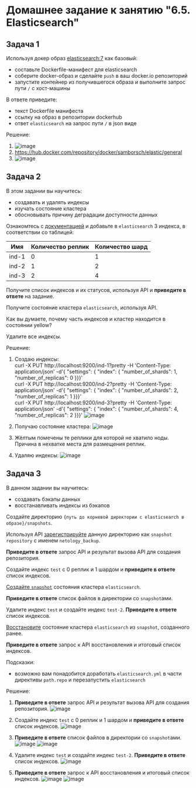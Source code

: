 # Домашнее задание к занятию "6.5. Elasticsearch"

## Задача 1

Используя докер образ [elasticsearch:7](https://hub.docker.com/_/elasticsearch) как базовый:

- составьте Dockerfile-манифест для elasticsearch
- соберите docker-образ и сделайте `push` в ваш docker.io репозиторий
- запустите контейнер из получившегося образа и выполните запрос пути `/` c хост-машины

В ответе приведите:
- текст Dockerfile манифеста
- ссылку на образ в репозитории dockerhub
- ответ `elasticsearch` на запрос пути `/` в json виде

Решение:

1. ![image](https://user-images.githubusercontent.com/92155007/226618795-e79dde0a-411e-4930-93e6-2f6f5d6c8379.png)
2. https://hub.docker.com/repository/docker/samborsch/elastic/general
3. ![image](https://user-images.githubusercontent.com/92155007/226619198-123d25ea-25ca-4c32-ba2f-7c8b1c0ec1e7.png)

## Задача 2

В этом задании вы научитесь:
- создавать и удалять индексы
- изучать состояние кластера
- обосновывать причину деградации доступности данных

Ознакомтесь с [документацией](https://www.elastic.co/guide/en/elasticsearch/reference/current/indices-create-index.html) 
и добавьте в `elasticsearch` 3 индекса, в соответствии со таблицей:

| Имя | Количество реплик | Количество шард |
|-----|-------------------|-----------------|
| ind-1| 0 | 1 |
| ind-2 | 1 | 2 |
| ind-3 | 2 | 4 |

Получите список индексов и их статусов, используя API и **приведите в ответе** на задание.

Получите состояние кластера `elasticsearch`, используя API.

Как вы думаете, почему часть индексов и кластер находится в состоянии yellow?

Удалите все индексы.

Решение:

1. Создаю индексы: \
curl -X PUT http://localhost:9200/ind-1\?pretty -H 'Content-Type: application/json' -d'{ "settings": { "index": { "number_of_shards": 1, "number_of_replicas": 0 }}}' \
curl -X PUT http://localhost:9200/ind-2\?pretty -H 'Content-Type: application/json' -d'{ "settings": { "index": { "number_of_shards": 2, "number_of_replicas": 1 }}}' \
curl -X PUT http://localhost:9200/ind-3\?pretty -H 'Content-Type: application/json' -d'{ "settings": { "index": { "number_of_shards": 4, "number_of_replicas": 2 }}}'
![image](https://user-images.githubusercontent.com/92155007/226620610-fba653d5-34d2-42bd-928a-d102d038d0e9.png)


2. Получаю состояние кластера: 
   ![image](https://user-images.githubusercontent.com/92155007/226620684-b06db26c-f740-4a36-a453-5ad777225057.png)


3. Жёлтым помечены те реплики для которой не хватило ноды. Причина в нехватке места для размещения реплик.
4. Удаляю индексы:
   ![image](https://user-images.githubusercontent.com/92155007/226629274-cfd9cdb2-d11d-4b3f-a048-b484a995f38a.png)
   
## Задача 3

В данном задании вы научитесь:
- создавать бэкапы данных
- восстанавливать индексы из бэкапов

Создайте директорию `{путь до корневой директории с elasticsearch в образе}/snapshots`.

Используя API [зарегистрируйте](https://www.elastic.co/guide/en/elasticsearch/reference/current/snapshots-register-repository.html#snapshots-register-repository) 
данную директорию как `snapshot repository` c именем `netology_backup`.

**Приведите в ответе** запрос API и результат вызова API для создания репозитория.

Создайте индекс `test` с 0 реплик и 1 шардом и **приведите в ответе** список индексов.

[Создайте `snapshot`](https://www.elastic.co/guide/en/elasticsearch/reference/current/snapshots-take-snapshot.html) 
состояния кластера `elasticsearch`.

**Приведите в ответе** список файлов в директории со `snapshot`ами.

Удалите индекс `test` и создайте индекс `test-2`. **Приведите в ответе** список индексов.

[Восстановите](https://www.elastic.co/guide/en/elasticsearch/reference/current/snapshots-restore-snapshot.html) состояние
кластера `elasticsearch` из `snapshot`, созданного ранее. 

**Приведите в ответе** запрос к API восстановления и итоговый список индексов.

Подсказки:
- возможно вам понадобится доработать `elasticsearch.yml` в части директивы `path.repo` и перезапустить `elasticsearch`


Решение:
    
1. **Приведите в ответе** запрос API и результат вызова API для создания репозитория. 
![image](https://user-images.githubusercontent.com/92155007/226853040-8a98d50d-3d15-424c-82aa-8af80fd42e0d.png)

2. Создайте индекс `test` с 0 реплик и 1 шардом и **приведите в ответе** список индексов.
![image](https://user-images.githubusercontent.com/92155007/226886520-f39999f3-d54a-4be1-a8db-c2edf0ef9698.png)

3. **Приведите в ответе** список файлов в директории со `snapshot`ами.
![image](https://user-images.githubusercontent.com/92155007/226887089-0324034d-da16-460b-9908-7c9ce837f86d.png)
![image](https://user-images.githubusercontent.com/92155007/226887239-529d21a1-f6af-41ca-b600-5fc2fd4bf1ac.png)

4. Удалите индекс `test` и создайте индекс `test-2`. **Приведите в ответе** список индексов.
![image](https://user-images.githubusercontent.com/92155007/226887784-2ae229d9-a6ab-4f28-b7c8-3e8f337904e2.png)
6. **Приведите в ответе** запрос к API восстановления и итоговый список индексов.
![image](https://user-images.githubusercontent.com/92155007/226888861-379b9478-6eb6-4265-8075-a9e7c213275d.png)
![image](https://user-images.githubusercontent.com/92155007/226888937-10bf68be-c9ea-47e0-9ea1-cf57fd284814.png)






